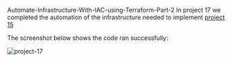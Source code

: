
 Automate-Infrastructure-With-IAC-using-Terraform-Part-2
In project 17 we completed the automation of the infrastructure needed to implement [project 15](https://github.com/uzukwujp/Darey.io-Internship/blob/main/project-fifteen.md)

The screenshot below shows the code ran successfully:



![project-17](https://user-images.githubusercontent.com/52359007/175929752-e2f502e5-3037-4866-a438-3549ccdbbc82.PNG)
